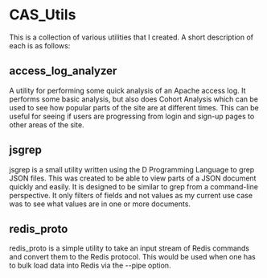 # CAS_Utils

This is a collection of various utilities that I created.  A short description
of each is as follows:

## access_log_analyzer

A utility for performing some quick analysis of an Apache access log.  It
performs some basic analysis, but also does Cohort Analysis which can be used
to see how popular parts of the site are at different times.  This can be
useful for seeing if users are progressing from login and sign-up pages to
other areas of the site.

## jsgrep

jsgrep is a small utility written using the D Programming Language to grep
JSON files.  This was created to be able to view parts of a JSON document
quickly and easily.  It is designed to be similar to grep from a command-line
perspective.  It only filters of fields and not values as my current use case
was to see what values are in one or more documents.

## redis_proto

redis_proto is a simple utility to take an input stream of Redis commands and
convert them to the Redis protocol.  This would be used when one has to bulk
load data into Redis via the --pipe option.
